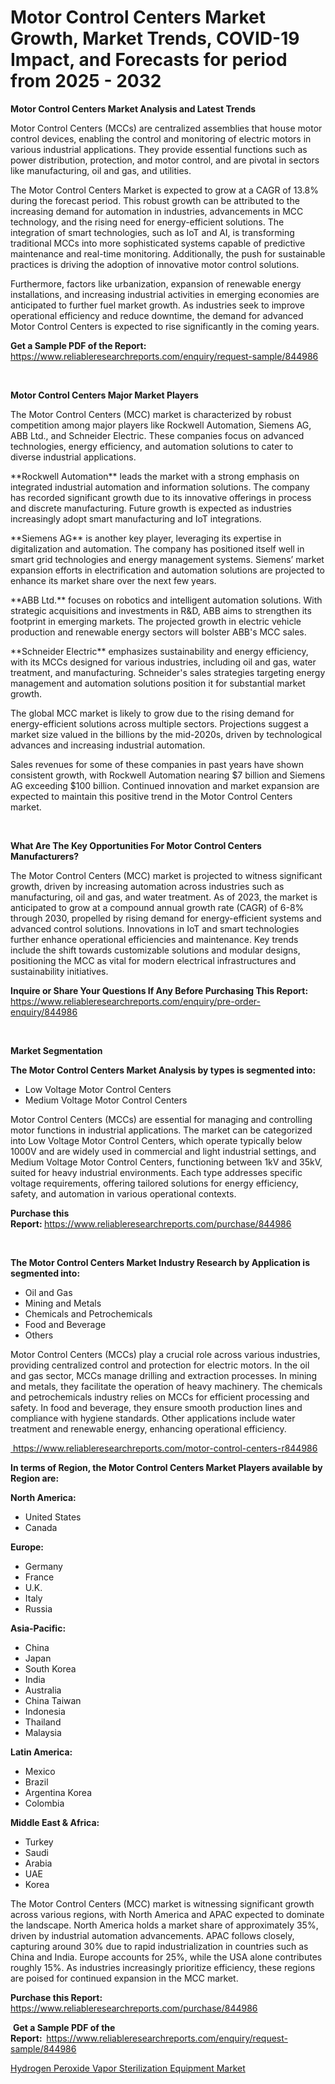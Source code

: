 <p><h1>Motor Control Centers Market Growth, Market Trends, COVID-19 Impact, and Forecasts for period from 2025 - 2032</h1></p><p><strong>Motor Control Centers Market Analysis and Latest Trends</strong></p>
<p><p>Motor Control Centers (MCCs) are centralized assemblies that house motor control devices, enabling the control and monitoring of electric motors in various industrial applications. They provide essential functions such as power distribution, protection, and motor control, and are pivotal in sectors like manufacturing, oil and gas, and utilities.</p><p>The Motor Control Centers Market is expected to grow at a CAGR of 13.8% during the forecast period. This robust growth can be attributed to the increasing demand for automation in industries, advancements in MCC technology, and the rising need for energy-efficient solutions. The integration of smart technologies, such as IoT and AI, is transforming traditional MCCs into more sophisticated systems capable of predictive maintenance and real-time monitoring. Additionally, the push for sustainable practices is driving the adoption of innovative motor control solutions.</p><p>Furthermore, factors like urbanization, expansion of renewable energy installations, and increasing industrial activities in emerging economies are anticipated to further fuel market growth. As industries seek to improve operational efficiency and reduce downtime, the demand for advanced Motor Control Centers is expected to rise significantly in the coming years.</p></p>
<p><strong>Get a Sample PDF of the Report:&nbsp;</strong> <a href="https://www.reliableresearchreports.com/enquiry/request-sample/844986?utm_campaign=3319&utm_medium=2&utm_source=Github&utm_content=ia&utm_term=08042025&utm_id=motor-control-centers">https://www.reliableresearchreports.com/enquiry/request-sample/844986</a></p>
<p>&nbsp;</p>
<p><strong>Motor Control Centers Major Market Players</strong></p>
<p><p>The Motor Control Centers (MCC) market is characterized by robust competition among major players like Rockwell Automation, Siemens AG, ABB Ltd., and Schneider Electric. These companies focus on advanced technologies, energy efficiency, and automation solutions to cater to diverse industrial applications. </p><p>**Rockwell Automation** leads the market with a strong emphasis on integrated industrial automation and information solutions. The company has recorded significant growth due to its innovative offerings in process and discrete manufacturing. Future growth is expected as industries increasingly adopt smart manufacturing and IoT integrations. </p><p>**Siemens AG** is another key player, leveraging its expertise in digitalization and automation. The company has positioned itself well in smart grid technologies and energy management systems. Siemens’ market expansion efforts in electrification and automation solutions are projected to enhance its market share over the next few years. </p><p>**ABB Ltd.** focuses on robotics and intelligent automation solutions. With strategic acquisitions and investments in R&D, ABB aims to strengthen its footprint in emerging markets. The projected growth in electric vehicle production and renewable energy sectors will bolster ABB's MCC sales.</p><p>**Schneider Electric** emphasizes sustainability and energy efficiency, with its MCCs designed for various industries, including oil and gas, water treatment, and manufacturing. Schneider's sales strategies targeting energy management and automation solutions position it for substantial market growth.</p><p>The global MCC market is likely to grow due to the rising demand for energy-efficient solutions across multiple sectors. Projections suggest a market size valued in the billions by the mid-2020s, driven by technological advances and increasing industrial automation.</p><p>Sales revenues for some of these companies in past years have shown consistent growth, with Rockwell Automation nearing $7 billion and Siemens AG exceeding $100 billion. Continued innovation and market expansion are expected to maintain this positive trend in the Motor Control Centers market.</p></p>
<p>&nbsp;</p>
<p><strong>What Are The Key Opportunities For Motor Control Centers Manufacturers?</strong></p>
<p><p>The Motor Control Centers (MCC) market is projected to witness significant growth, driven by increasing automation across industries such as manufacturing, oil and gas, and water treatment. As of 2023, the market is anticipated to grow at a compound annual growth rate (CAGR) of 6-8% through 2030, propelled by rising demand for energy-efficient systems and advanced control solutions. Innovations in IoT and smart technologies further enhance operational efficiencies and maintenance. Key trends include the shift towards customizable solutions and modular designs, positioning the MCC as vital for modern electrical infrastructures and sustainability initiatives.</p></p>
<p><strong>Inquire or Share Your Questions If Any Before Purchasing This Report:</strong> <a href="https://www.reliableresearchreports.com/enquiry/pre-order-enquiry/844986?utm_campaign=3319&utm_medium=2&utm_source=Github&utm_content=ia&utm_term=08042025&utm_id=motor-control-centers">https://www.reliableresearchreports.com/enquiry/pre-order-enquiry/844986</a></p>
<p>&nbsp;</p>
<p><strong>Market Segmentation</strong></p>
<p><strong>The Motor Control Centers Market Analysis by types is segmented into:</strong></p>
<p><ul><li>Low Voltage Motor Control Centers</li><li>Medium Voltage Motor Control Centers</li></ul></p>
<p><p>Motor Control Centers (MCCs) are essential for managing and controlling motor functions in industrial applications. The market can be categorized into Low Voltage Motor Control Centers, which operate typically below 1000V and are widely used in commercial and light industrial settings, and Medium Voltage Motor Control Centers, functioning between 1kV and 35kV, suited for heavy industrial environments. Each type addresses specific voltage requirements, offering tailored solutions for energy efficiency, safety, and automation in various operational contexts.</p></p>
<p><strong>Purchase this Report:&nbsp;</strong><a href="https://www.reliableresearchreports.com/purchase/844986?utm_campaign=3319&utm_medium=2&utm_source=Github&utm_content=ia&utm_term=08042025&utm_id=motor-control-centers">https://www.reliableresearchreports.com/purchase/844986</a></p>
<p>&nbsp;</p>
<p><strong>The Motor Control Centers Market Industry Research by Application is segmented into:</strong></p>
<p><ul><li>Oil and Gas</li><li>Mining and Metals</li><li>Chemicals and Petrochemicals</li><li>Food and Beverage</li><li>Others</li></ul></p>
<p><p>Motor Control Centers (MCCs) play a crucial role across various industries, providing centralized control and protection for electric motors. In the oil and gas sector, MCCs manage drilling and extraction processes. In mining and metals, they facilitate the operation of heavy machinery. The chemicals and petrochemicals industry relies on MCCs for efficient processing and safety. In food and beverage, they ensure smooth production lines and compliance with hygiene standards. Other applications include water treatment and renewable energy, enhancing operational efficiency.</p></p>
<p><a href="https://www.reliableresearchreports.com/motor-control-centers-r844986?utm_campaign=3319&utm_medium=2&utm_source=Github&utm_content=ia&utm_term=08042025&utm_id=motor-control-centers">&nbsp;https://www.reliableresearchreports.com/motor-control-centers-r844986</a></p>
<p><strong>In terms of Region, the Motor Control Centers Market Players available by Region are:</strong></p>
<p>
    <p> <strong> North America: </strong>
        <ul>
            <li>United States</li>
            <li>Canada</li>
        </ul>
        </p> 
    <p> <strong> Europe: </strong>
        <ul>
            <li>Germany</li>
            <li>France</li>
            <li>U.K.</li>
            <li>Italy</li>
            <li>Russia</li>
        </ul>
        </p> 
    <p> <strong> Asia-Pacific: </strong>
        <ul>
            <li>China</li>
            <li>Japan</li>
            <li>South Korea</li>
            <li>India</li>
            <li>Australia</li>
            <li>China Taiwan</li>
            <li>Indonesia</li>
            <li>Thailand</li>
            <li>Malaysia</li>
        </ul>
        </p> 
    <p> <strong> Latin America: </strong>
        <ul>
            <li>Mexico</li>
            <li>Brazil</li>
            <li>Argentina Korea</li>
            <li>Colombia</li>
        </ul>
        </p> 
    <p> <strong> Middle East & Africa: </strong>
        <ul>
            <li>Turkey</li>
            <li>Saudi</li>
            <li>Arabia</li>
            <li>UAE</li>
            <li>Korea</li>
        </ul>
    </p>
    </p>
<p><p>The Motor Control Centers (MCC) market is witnessing significant growth across various regions, with North America and APAC expected to dominate the landscape. North America holds a market share of approximately 35%, driven by industrial automation advancements. APAC follows closely, capturing around 30% due to rapid industrialization in countries such as China and India. Europe accounts for 25%, while the USA alone contributes roughly 15%. As industries increasingly prioritize efficiency, these regions are poised for continued expansion in the MCC market.</p></p>
<p><strong>Purchase this Report: </strong><a href="https://www.reliableresearchreports.com/purchase/844986?utm_campaign=3319&utm_medium=2&utm_source=Github&utm_content=ia&utm_term=08042025&utm_id=motor-control-centers">https://www.reliableresearchreports.com/purchase/844986</a></p>
<p>&nbsp;<strong>Get a Sample PDF of the Report:&nbsp;&nbsp;</strong><a href="https://www.reliableresearchreports.com/enquiry/request-sample/844986?utm_campaign=3319&utm_medium=2&utm_source=Github&utm_content=ia&utm_term=08042025&utm_id=motor-control-centers">https://www.reliableresearchreports.com/enquiry/request-sample/844986</a></p>
<p><strong></strong></p>
<p><p><a href="https://github.com/Mayankdeswa/Market-Research-Report-List-1/blob/main/hydrogen-peroxide-vapor-sterilization-equipment-market.md?utm_campaign=3319&utm_medium=2&utm_source=Github&utm_content=ia&utm_term=08042025&utm_id=motor-control-centers">Hydrogen Peroxide Vapor Sterilization Equipment Market</a></p></p>